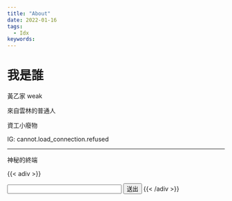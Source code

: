 ```yaml
---
title: "About"
date: 2022-01-16
tags:
  - Idx
keywords:
---
```


# 我是誰

黃乙家 weak

來自雲林的普通人

資工小廢物



IG: cannot.load_connection.refused


---

神秘的終端

{{< adiv >}}
<script src="https://cdn.jsdelivr.net/npm/js-base64@3.7.2/base64.min.js"></script>
<script src="https://cdnjs.cloudflare.com/ajax/libs/blueimp-md5/2.10.0/js/md5.min.js"></script>
<script src="/js/a_secret_script.js"></script>
<input type="text" id="input" name="input" maxlength="100" size="30">
<input type="button" value="送出" id="submit" onclick="on_bt_clicked()">
{{< /adiv >}}